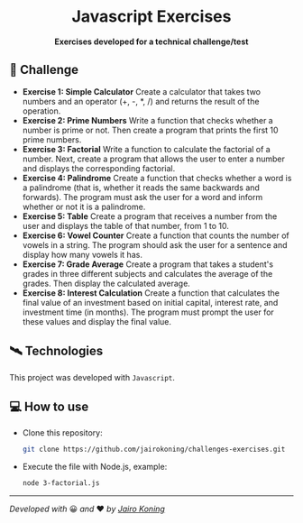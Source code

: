 <strong><h1 align="center">Javascript Exercises</h1></strong>
<p align="center"><strong>Exercises developed for a technical challenge/test</strong></p>

## 🚀 Challenge
- **Exercise 1: Simple Calculator**
   Create a calculator that takes two numbers and an operator (+, -, *, /) and returns the result of the operation.
- **Exercise 2: Prime Numbers**
   Write a function that checks whether a number is prime or not. Then create a program that prints the first 10 prime numbers.
- **Exercise 3: Factorial**
   Write a function to calculate the factorial of a number. Next, create a program that allows the user to enter a number and displays the corresponding factorial.
- **Exercise 4: Palindrome**
   Create a function that checks whether a word is a palindrome (that is, whether it reads the same backwards and forwards). The program must ask the user for a word and inform whether or not it is a palindrome.
- **Exercise 5: Table**
   Create a program that receives a number from the user and displays the table of that number, from 1 to 10.
- **Exercise 6: Vowel Counter**
   Create a function that counts the number of vowels in a string. The program should ask the user for a sentence and display how many vowels it has.
- **Exercise 7: Grade Average**
   Create a program that takes a student's grades in three different subjects and calculates the average of the grades. Then display the calculated average.
- **Exercise 8: Interest Calculation**
   Create a function that calculates the final value of an investment based on initial capital, interest rate, and investment time (in months). The program must prompt the user for these values and display the final value.

## 🛰️ Technologies
This project was developed with `Javascript`.

## 💻 How to use
- Clone this repository:
   ```bash
   git clone https://github.com/jairokoning/challenges-exercises.git
   ```
- Execute the file with Node.js, example:
   ```bash
   node 3-factorial.js
   ```
---

_Developed with_ 😀 _and_ ❤️ _by [Jairo Koning](https://linkedin/in/jairokoning)_

